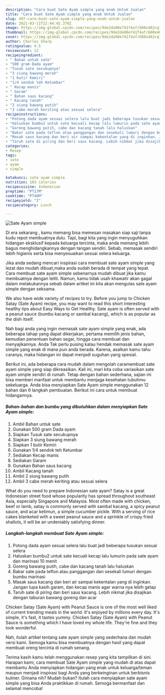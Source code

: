 ```yaml
---
description: "Cara buat Sate Ayam simple yang enak Untuk Jualan"
title: "Cara buat Sate Ayam simple yang enak Untuk Jualan"
slug: 497-cara-buat-sate-ayam-simple-yang-enak-untuk-jualan
date: 2021-03-11T22:44:45.378Z
image: https://img-global.cpcdn.com/recipes/9de2da98e741f4af/680x482cq70/sate-ayam-simple-foto-resep-utama.jpg
thumbnail: https://img-global.cpcdn.com/recipes/9de2da98e741f4af/680x482cq70/sate-ayam-simple-foto-resep-utama.jpg
cover: https://img-global.cpcdn.com/recipes/9de2da98e741f4af/680x482cq70/sate-ayam-simple-foto-resep-utama.jpg
author: Charles Sharp
ratingvalue: 4.5
reviewcount: 12
recipeingredient:
- " Bahan untuk sate"
- "500 gram Dada ayam"
- "Tusuk sate secukupnya"
- "3 siung bawang merah"
- "1 butir Kemiri"
- "1/4 sendok teh Ketumbar"
- " Kecap manis"
- " Garam"
- " Bahan saus kacang"
- " Kacang tanah"
- "2 siung bawang putih"
- "3 cabe merah keriting atau sesuai selera"
recipeinstructions:
- "Potong dada ayam sesuai selera lalu buat jadi beberapa tusukan sesuai selera"
- "Haluskan bumbu2 untuk sate kecuali kecap lalu lumurin pada sate ayam dan marinasi 10 menit"
- "Goreng bawang putih, cabe dan kacang tanah lalu haluskan"
- "Bakar sate pada teflon atau panggangan dan sesekali lumuri dengan bumbu marinasi"
- "Masak saus kacang dan beri air sampai kekentalan yang di inginkan. Jangan lupa kasih garam, dan kecap manis agar warna nya lebih gelap"
- "Taruh sate di piring dan beri saus kacang. Lebih nikmat jika disajikan dengan taburan bawang goreng dan acar"
categories:
- Resep
tags:
- sate
- ayam
- simple

katakunci: sate ayam simple 
nutrition: 103 calories
recipecuisine: Indonesian
preptime: "PT17M"
cooktime: "PT46M"
recipeyield: "2"
recipecategory: Lunch

---
```



![Sate Ayam simple](https://img-global.cpcdn.com/recipes/9de2da98e741f4af/680x482cq70/sate-ayam-simple-foto-resep-utama.jpg)

Di era  sekarang , kamu memang bisa memesan masakan siap saji tanpa kudu repot membuatnya dulu. Tapi, bagi kita yang ingin menyuguhkan hidangan eksklusif kepada keluarga tercinta, maka anda memang lebih bagus menghidangkannya dengan tangan sendiri. Sebab, memasak sendiri lebih higienis serta bisa menyesuaikan sesuai selera keluarga.

Jika anda sedang mencari inspirasi cara membuat sate ayam simple yang lezat dan mudah dibuat,maka anda sudah berada di tempat yang tepat. Cara membuat sate ayam simple  sebenarnya mudah dibuat jika kamu membuatnya dengan teliti. Namun, kamu tidak usah khawatir akan gagal dalam melakukannya 
sebab dalam artikel ini kita akan mengulas sate ayam simple dengan seksama.  

We also have wide variety of recipes to try. Before you jump to Chicken Satay (Sate Ayam) recipe, you may want to read this short interesting healthy tips about Easy Ways to Get Healthy. Sate ayam is often served with a peanut sauce (bumbu kacang or sambal kacang), which is as popular as the dish itself.

Nah bagi anda yang ingin memasak sate ayam simple yang enak, ada beberapa tahap yang dapat dikerjakan, pertama memilih jenis bahan, kemudian penentuan bahan segar, hingga cara membuat dan menyajikannya. Anda Tak perlu pusing kalau hendak memasak sate ayam simple yang enak di mana pun anda berada. Karena, asalkan kamu  tahu caranya, maka hidangan ini dapat menjadi suguhan yang spesial.

Berikut ini, ada beberapa cara mudah dalam mengolah caramembuat sate ayam simple yang siap dikreasikan. Kali ini, mari kita coba variasikan sate ayam simple sendiri di rumah. Tetap dengan bahan sederhana, sajian ini bisa memberi manfaat untuk membantu menjaga kesehatan tubuhmu sekeluarga. Anda bisa menyiapkan Sate Ayam simple menggunakan 12 bahan dan 6 langkah pembuatan. Berikut ini cara untuk membuat hidangannya.

<!--inarticleads1-->

##### Bahan-bahan dan bumbu yang dibutuhkan dalam menyiapkan Sate Ayam simple:

1. Ambil  Bahan untuk sate
1. Gunakan 500 gram Dada ayam
1. Siapkan Tusuk sate secukupnya
1. Siapkan 3 siung bawang merah
1. Siapkan 1 butir Kemiri
1. Gunakan 1/4 sendok teh Ketumbar
1. Sediakan  Kecap manis
1. Sediakan  Garam
1. Gunakan  Bahan saus kacang
1. Ambil  Kacang tanah
1. Ambil 2 siung bawang putih
1. Ambil 3 cabe merah keriting atau sesuai selera


What do you need to prepare Indonesian sate ayam? Satay is a great Indonesian street food whose popularity has spread throughout southeast Asia, especially Singapore and Malaysia. Most often made with chicken, beef or lamb, satay is commonly served with sambal kacang, a spicy peanut sauce, and acar ketimun, a simple cucumber pickle. With a serving of rice cakes blanketed with a sweet peanut sauce and a sprinkle of crispy fried shallots, it will be an undeniably satisfying dinner. 

<!--inarticleads2-->

##### Langkah-langkah membuat Sate Ayam simple:

1. Potong dada ayam sesuai selera lalu buat jadi beberapa tusukan sesuai selera
1. Haluskan bumbu2 untuk sate kecuali kecap lalu lumurin pada sate ayam dan marinasi 10 menit
1. Goreng bawang putih, cabe dan kacang tanah lalu haluskan
1. Bakar sate pada teflon atau panggangan dan sesekali lumuri dengan bumbu marinasi
1. Masak saus kacang dan beri air sampai kekentalan yang di inginkan. Jangan lupa kasih garam, dan kecap manis agar warna nya lebih gelap
1. Taruh sate di piring dan beri saus kacang. Lebih nikmat jika disajikan dengan taburan bawang goreng dan acar


Chicken Satay (Sate Ayam) with Peanut Sauce is one of the most well liked of current trending meals in the world. It&#39;s enjoyed by millions every day. It&#39;s simple, it&#39;s fast, it tastes yummy. Chicken Satay (Sate Ayam) with Peanut Sauce is something which I have loved my whole life. They&#39;re fine and they look wonderful. 

Nah, itulah artikel tentang  sate ayam simple  yang sederhana dan mudah versi kami. Semoga kamu bisa membuatnya dengan hasil yang dapat membuat oreng tercinta di rumah senang. 

Terima kasih kamu telah menggunakan resep yang kita tampilkan di sini. Harapan kami, cara membuat  Sate Ayam simple yang mudah di atas dapat membantu Anda menyiapkan hidangan yang enak untuk keluarga/teman maupun menjadi inspirasi bagi Anda yang berkeinginan untuk berbisnis kuliner. Gimana nih? Mudah bukan? Itulah cara menyiapkan sate ayam simple yang bisa Anda praktikkan di rumah. Semoga bermanfaat dan selamat mencoba!

